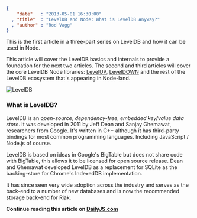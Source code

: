 ```json
{
    "date"   : "2013-05-01 16:30:00"
  , "title"  : "LevelDB and Node: What is LevelDB Anyway?"
  , "author" : "Rod Vagg"
}
```

This is the first article in a three-part series on LevelDB and how it can be used in Node.

This article will cover the LevelDB basics and internals to provide a foundation for the next two articles. The second and third articles will cover the core LevelDB Node libraries: [LevelUP](https://github.com/rvagg/node-levelup), [LevelDOWN](https://github.com/rvagg/node-leveldown) and the rest of the LevelDB ecosystem that's appearing in Node-land.

![LevelDB](http://dailyjs.com/images/posts/leveldb.png)

### What is LevelDB?

LevelDB is an *open-source*, *dependency-free*, *embedded key/value data store*. It was developed in 2011 by Jeff Dean and Sanjay Ghemawat, researchers from Google. It's written in C++ although it has third-party bindings for most common programming languages. Including JavaScript / Node.js of course.

LevelDB is based on ideas in Google's BigTable but does not share code with BigTable, this allows it to be licensed for open source release. Dean and Ghemawat developed LevelDB as a replacement for SQLite as the backing-store for Chrome's IndexedDB implementation.

It has since seen very wide adoption across the industry and serves as the back-end to a number of new databases and is now the recommended storage back-end for Riak.

**Continue reading this article on <a href="http://dailyjs.com/2013/04/19/leveldb-and-node-1/">DailyJS.com</a>**
